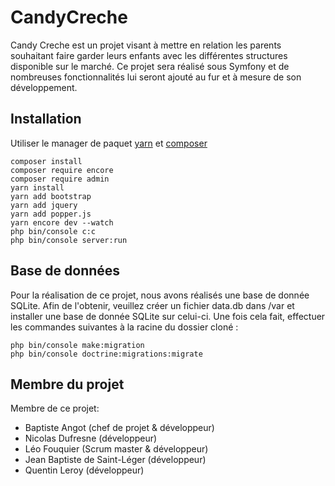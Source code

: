 # CandyCreche

Candy Creche est un projet visant à mettre en relation les parents souhaitant faire garder leurs enfants avec les différentes structures disponible sur le marché.
Ce projet sera réalisé sous Symfony et de nombreuses fonctionnalités lui seront ajouté au fur et à mesure de son développement.

## Installation

Utiliser le manager de paquet [yarn](https://yarnpkg.com/fr/docs/install#windows-stable) et [composer](https://getcomposer.org/download/)

```
composer install
composer require encore
composer require admin
yarn install
yarn add bootstrap
yarn add jquery
yarn add popper.js
yarn encore dev --watch
php bin/console c:c
php bin/console server:run
```

## Base de données
Pour la réalisation de ce projet, nous avons réalisés une base de donnée SQLite. Afin de l'obtenir, veuillez créer un fichier data.db dans /var et installer une base de donnée SQLite sur celui-ci.
Une fois cela fait, effectuer les commandes suivantes à la racine du dossier cloné : 
```
php bin/console make:migration
php bin/console doctrine:migrations:migrate
```

## Membre du projet

Membre de ce projet:
- Baptiste Angot (chef de projet & développeur)
- Nicolas Dufresne (développeur)
- Léo Fouquier (Scrum master & développeur)
- Jean Baptiste de Saint-Léger (développeur)
- Quentin Leroy (développeur)

